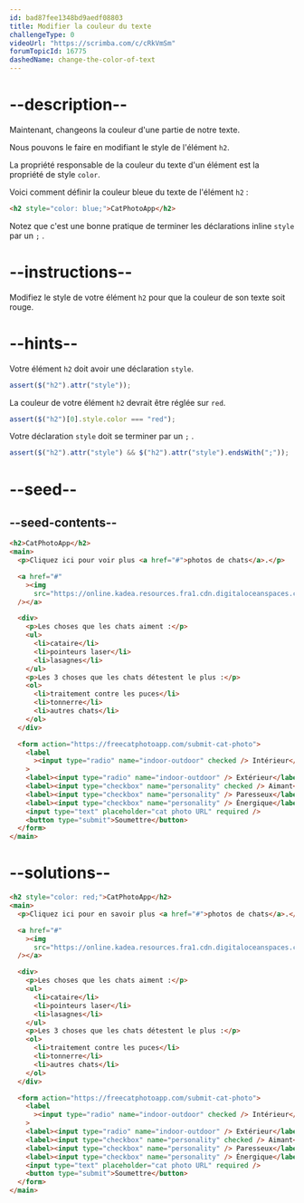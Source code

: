 ```yaml
---
id: bad87fee1348bd9aedf08803
title: Modifier la couleur du texte
challengeType: 0
videoUrl: "https://scrimba.com/c/cRkVmSm"
forumTopicId: 16775
dashedName: change-the-color-of-text
---
```


# --description--

Maintenant, changeons la couleur d'une partie de notre texte.

Nous pouvons le faire en modifiant le style de l'élément `h2`.

La propriété responsable de la couleur du texte d'un élément est la propriété de style `color`.

Voici comment définir la couleur bleue du texte de l'élément `h2` :

```html
<h2 style="color: blue;">CatPhotoApp</h2>
```

Notez que c'est une bonne pratique de terminer les déclarations inline `style` par un `;` .

# --instructions--

Modifiez le style de votre élément `h2` pour que la couleur de son texte soit rouge.

# --hints--

Votre élément `h2` doit avoir une déclaration `style`.

```js
assert($("h2").attr("style"));
```

La couleur de votre élément `h2` devrait être réglée sur `red`.

```js
assert($("h2")[0].style.color === "red");
```

Votre déclaration `style` doit se terminer par un `;` .

```js
assert($("h2").attr("style") && $("h2").attr("style").endsWith(";"));
```

# --seed--

## --seed-contents--

```html
<h2>CatPhotoApp</h2>
<main>
  <p>Cliquez ici pour voir plus <a href="#">photos de chats</a>.</p>

  <a href="#"
    ><img
      src="https://online.kadea.resources.fra1.cdn.digitaloceanspaces.com/challenges-resources/relaxing-cat.jpg" alt="Un joli chat orange couché sur le dos."
  /></a>

  <div>
    <p>Les choses que les chats aiment :</p>
    <ul>
      <li>cataire</li>
      <li>pointeurs laser</li>
      <li>lasagnes</li>
    </ul>
    <p>Les 3 choses que les chats détestent le plus :</p>
    <ol>
      <li>traitement contre les puces</li>
      <li>tonnerre</li>
      <li>autres chats</li>
    </ol>
  </div>

  <form action="https://freecatphotoapp.com/submit-cat-photo">
    <label
      ><input type="radio" name="indoor-outdoor" checked /> Intérieur</label
    >
    <label><input type="radio" name="indoor-outdoor" /> Extérieur</label><br />
    <label><input type="checkbox" name="personality" checked /> Aimant</label>
    <label><input type="checkbox" name="personality" /> Paresseux</label>
    <label><input type="checkbox" name="personality" /> Énergique</label><br />
    <input type="text" placeholder="cat photo URL" required />
    <button type="submit">Soumettre</button>
  </form>
</main>
```

# --solutions--

```html
<h2 style="color: red;">CatPhotoApp</h2>
<main>
  <p>Cliquez ici pour en savoir plus <a href="#">photos de chats</a>.</p>

  <a href="#"
    ><img
      src="https://online.kadea.resources.fra1.cdn.digitaloceanspaces.com/challenges-resources/relaxing-cat.jpg" alt="Un joli chat orange couché sur le dos."
  /></a>

  <div>
    <p>Les choses que les chats aiment :</p>
    <ul>
      <li>cataire</li>
      <li>pointeurs laser</li>
      <li>lasagnes</li>
    </ul>
    <p>Les 3 choses que les chats détestent le plus :</p>
    <ol>
      <li>traitement contre les puces</li>
      <li>tonnerre</li>
      <li>autres chats</li>
    </ol>
  </div>

  <form action="https://freecatphotoapp.com/submit-cat-photo">
    <label
      ><input type="radio" name="indoor-outdoor" checked /> Intérieur</label
    >
    <label><input type="radio" name="indoor-outdoor" /> Extérieur</label><br />
    <label><input type="checkbox" name="personality" checked /> Aimant</label>
    <label><input type="checkbox" name="personality" /> Paresseux</label>
    <label><input type="checkbox" name="personality" /> Énergique</label><br />
    <input type="text" placeholder="cat photo URL" required />
    <button type="submit">Soumettre</button>
  </form>
</main>
```
